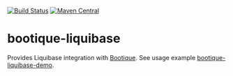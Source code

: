 [![Build Status](https://travis-ci.org/bootique/bootique-liquibase.svg)](https://travis-ci.org/bootique/bootique-liquibase)
[![Maven Central](https://maven-badges.herokuapp.com/maven-central/io.bootique.liquibase/bootique-liquibase/badge.svg)](https://maven-badges.herokuapp.com/maven-central/io.bootique.liquibase/bootique-liquibase/)

# bootique-liquibase

Provides Liquibase integration with [Bootique](http://bootique.io).
See usage example [bootique-liquibase-demo](https://github.com/bootique-examples/bootique-liquibase-demo).

